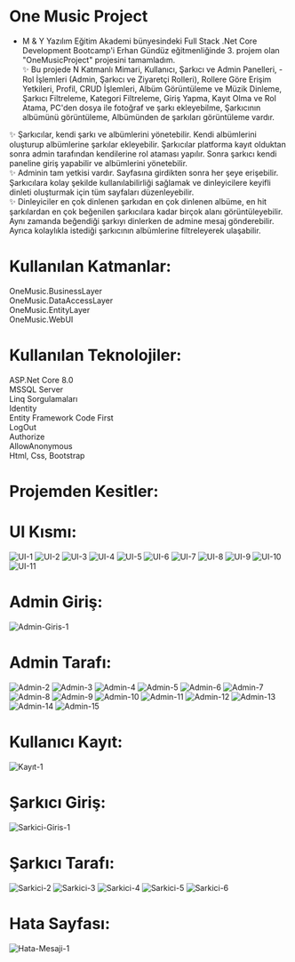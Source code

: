 # One Music Project
- M & Y Yazılım Eğitim Akademi bünyesindeki Full Stack .Net Core Development Bootcamp'i Erhan Gündüz eğitmenliğinde 3. projem olan "OneMusicProject" projesini tamamladım. <br/>
✨ Bu projede N Katmanlı Mimari, Kullanıcı, Şarkıcı ve Admin Panelleri, - Rol İşlemleri (Admin, Şarkıcı ve Ziyaretçi Rolleri), Rollere Göre Erişim Yetkileri, Profil, CRUD İşlemleri, Albüm Görüntüleme ve Müzik Dinleme, Şarkıcı Filtreleme, Kategori Filtreleme, Giriş Yapma, Kayıt Olma ve Rol Atama, PC'den dosya ile fotoğraf ve şarkı ekleyebilme, Şarkıcının albümünü görüntüleme, Albümünden de şarkıları görüntüleme vardır. <br/>



✨ Şarkıcılar, kendi şarkı ve albümlerini yönetebilir. Kendi albümlerini oluşturup albümlerine şarkılar ekleyebilir. Şarkıcılar platforma kayıt olduktan sonra admin tarafından kendilerine rol ataması yapılır. Sonra şarkıcı kendi paneline giriş yapabilir ve albümlerini yönetebilir. <br/>
✨ Adminin tam yetkisi vardır. Sayfasına girdikten sonra her şeye erişebilir. Şarkıcılara kolay şekilde kullanılabilirliği sağlamak ve dinleyicilere keyifli dinleti oluşturmak için tüm sayfaları düzenleyebilir. <br/>
✨  Dinleyiciler en çok dinlenen şarkıdan en çok dinlenen albüme, en hit şarkılardan en çok beğenilen şarkıcılara kadar birçok alanı görüntüleyebilir. Aynı zamanda beğendiği şarkıyı dinlerken de admine mesaj gönderebilir. Ayrıca kolaylıkla istediği şarkıcının albümlerine filtreleyerek ulaşabilir. <br/>



# Kullanılan Katmanlar: <br/>
 OneMusic.BusinessLayer  <br/>
 OneMusic.DataAccessLayer  <br/>
 OneMusic.EntityLayer  <br/>
 OneMusic.WebUI  <br/>
 
# Kullanılan Teknolojiler: <br/>

ASP.Net Core 8.0 <br/>
MSSQL Server <br/>
Linq Sorgulamaları <br/>
Identity <br/>
Entity Framework Code First <br/>
LogOut <br/>
Authorize <br/>
AllowAnonymous <br/>
Html, Css, Bootstrap <br/>

# Projemden Kesitler: 

# UI Kısmı:

![UI-1](https://github.com/user-attachments/assets/4af60c27-d6a6-4f9e-9aed-a91c4e64a6a4)
![UI-2](https://github.com/user-attachments/assets/6333dbfa-a2dd-47aa-9e34-5cd3e95a375c)
![UI-3](https://github.com/user-attachments/assets/08c7c93a-702c-4d20-ab5f-cbad61bd05d8)
![UI-4](https://github.com/user-attachments/assets/bd9a12ec-3914-4457-ac87-eb9b7965d170)
![UI-5](https://github.com/user-attachments/assets/503359cf-fb15-45d1-98d6-1a31a19f03ce)
![UI-6](https://github.com/user-attachments/assets/5d7fd751-b17e-44df-9076-0a574794e666)
![UI-7](https://github.com/user-attachments/assets/63d2a196-c900-43b3-a79d-3a4d725dfcad)
![UI-8](https://github.com/user-attachments/assets/d4f3e5b8-eb9e-46fa-b89e-1f5fb0d85c34)
![UI-9](https://github.com/user-attachments/assets/eaf34a79-395f-40d3-848d-664eab4390a9)
![UI-10](https://github.com/user-attachments/assets/3cdf97a9-2d91-421c-a3cf-14ce893494f9)
![UI-11](https://github.com/user-attachments/assets/c36c018c-7e2c-4a03-b58c-41b7fd87c90c)

# Admin Giriş:

![Admin-Giris-1](https://github.com/user-attachments/assets/a1384c6e-58ec-4c52-90d6-8ab8650eb2fb)

# Admin Tarafı:

![Admin-2](https://github.com/user-attachments/assets/7b271217-ff32-44ba-8392-53a8e31094d5)
![Admin-3](https://github.com/user-attachments/assets/b5281fc1-bdab-4782-aa4b-fb4d2bb588a1)
![Admin-4](https://github.com/user-attachments/assets/2c3bc2a5-6500-47a1-8c1e-9bca705ee89a)
![Admin-5](https://github.com/user-attachments/assets/d847ada5-ae9e-4595-a4ab-2e07a2e82f26)
![Admin-6](https://github.com/user-attachments/assets/d76e18c6-cf0c-49c3-a327-27d487bb1f2a)
![Admin-7](https://github.com/user-attachments/assets/a9759eb9-60fa-4410-98f3-ba78a8459b8d)
![Admin-8](https://github.com/user-attachments/assets/1e54e69e-0de4-4e19-a51a-9e11f57d28cc)
![Admin-9](https://github.com/user-attachments/assets/2bc5cf8b-de72-48fe-8f29-67fd0940666b)
![Admin-10](https://github.com/user-attachments/assets/2bf22caf-904e-4623-90d1-fb7c49c2a19a)
![Admin-11](https://github.com/user-attachments/assets/e9a728d7-219a-405a-9d3f-6c9f7398f5bb)
![Admin-12](https://github.com/user-attachments/assets/653cb6a7-39da-42ba-b735-140fb059dd24)
![Admin-13](https://github.com/user-attachments/assets/defc970a-737f-4348-ba62-b1ff340f207c)
![Admin-14](https://github.com/user-attachments/assets/6282fd97-31f1-4194-9600-d747aa2bacb3)
![Admin-15](https://github.com/user-attachments/assets/931364cf-f94b-4a80-87b2-4ec2d3bb68ec)

# Kullanıcı Kayıt:

![Kayıt-1](https://github.com/user-attachments/assets/96f67438-a9fe-41fb-82ea-5fee836f004f)

# Şarkıcı Giriş:

![Sarkici-Giris-1](https://github.com/user-attachments/assets/6a0c305e-c0a0-491c-9008-65aa67d7f32d)

# Şarkıcı Tarafı:

![Sarkici-2](https://github.com/user-attachments/assets/65c78df7-2ec2-43c7-9582-af857f49f0fe)
![Sarkici-3](https://github.com/user-attachments/assets/293d9889-a911-462f-9d03-7e5d3b449f8f)
![Sarkici-4](https://github.com/user-attachments/assets/7ec94ffe-52e5-4d72-a756-7af0112b2b58)
![Sarkici-5](https://github.com/user-attachments/assets/6dfc85c4-f980-46d7-ab5a-450fe6d2d959)
![Sarkici-6](https://github.com/user-attachments/assets/30cc6b20-14c5-4703-a98c-ec34257ac210)

# Hata Sayfası:

![Hata-Mesaji-1](https://github.com/user-attachments/assets/0a306792-bd0e-45ca-811a-7668945de4a3)


